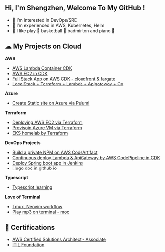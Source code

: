 ## Hi, I'm Shengzhen, Welcome To My GitHub !

*   👀 I’m interested in DevOps/SRE
*   🌱 I’m experienced in AWS, Kubernetes, Helm
*   💞️ I like play :basketball: basketball :badminton: badminton and piano :musical_keyboard:

## ☁ My Projects on Cloud

**AWS**

*   [AWS Lambda Container CDK](https://github.com/ShengzhenFu/lambda-container-cdk)
*   [AWS EC2 in CDK](https://github.com/ShengzhenFu/kmwdpoh-162738)
*   [Full Stack App on AWS CDK - cloudfront & fargate](https://github.com/ShengzhenFu/cdk-cloudfront-alb-fargate-demo)
*   [LocalStack + Terraform + Lambda + Apigateway + Go](https://github.com/ShengzhenFu/go-lambda-apigateway-terraform)

**Azure**

*   [Create Static site on Azure via Pulumi](https://github.com/ShengzhenFu/azure-pulumi-demo)

**Terraform**

*   [Deploying AWS EC2 via Terraform](https://github.com/ShengzhenFu/terraform-examples/tree/main/aws/ec2)
*   [Provisoin Azure VM via Terraform](https://github.com/ShengzhenFu/terraform-examples/tree/main/azure)
*   [EKS homelab by Terraform](https://github.com/ShengzhenFu/eks-terraform-homelab)

**DevOps Projects**

*   [Build a private NPM on AWS CodeArtifact](https://github.com/ShengzhenFu/cdk-npm-package-to-codeartifact/tree/demo)
*   [Continuous deploy Lambda & ApiGateway by AWS CodePipeline in CDK](https://github.com/ShengzhenFu/cdk-codepipeline-lambda-apigw)
*   [Deploy Spring boot app in Jenkins](https://github.com/ShengzhenFu/spring-boot-helloworld/tree/main)
*   [Hugo doc in github io](https://shengzhenfu.github.io/)

**Typescript**

*   [Typescript learning](https://github.com/ShengzhenFu/my-typescript-tutorial)

**Love of Terminal**
*   [Tmux, Neovim workflow](https://github.com/ShengzhenFu/dotfiles)
*   [Play mp3 on terminal - moc](https://github.com/ShengzhenFu/my-markdown-notes/blob/main/moc_on_macos.md)

## 📃 Certifications

*   [AWS Certified Solutions Architect - Associate](https://www.credly.com/badges/f3508d39-4e73-417f-a4c9-dc317be538fd/public_url)
*   [ITIL Foundation](https://www.exin.com/itil-foundation/)


<!---
ShengzhenFu/ShengzhenFu is a ✨ special ✨ repository because its `README.md` (this file) appears on your GitHub profile.
You can click the Preview link to take a look at your changes.
--->
